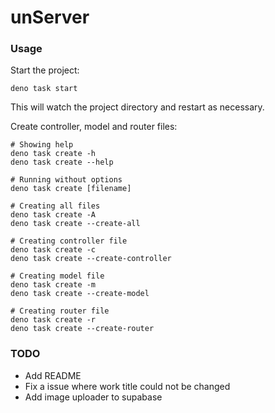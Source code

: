 # unServer

### Usage

Start the project:

```
deno task start
```

This will watch the project directory and restart as necessary.

Create controller, model and router files:

```
# Showing help
deno task create -h
deno task create --help

# Running without options
deno task create [filename]

# Creating all files
deno task create -A
deno task create --create-all

# Creating controller file
deno task create -c
deno task create --create-controller

# Creating model file
deno task create -m
deno task create --create-model

# Creating router file
deno task create -r
deno task create --create-router
```

### TODO

- Add README
- Fix a issue where work title could not be changed
- Add image uploader to supabase
